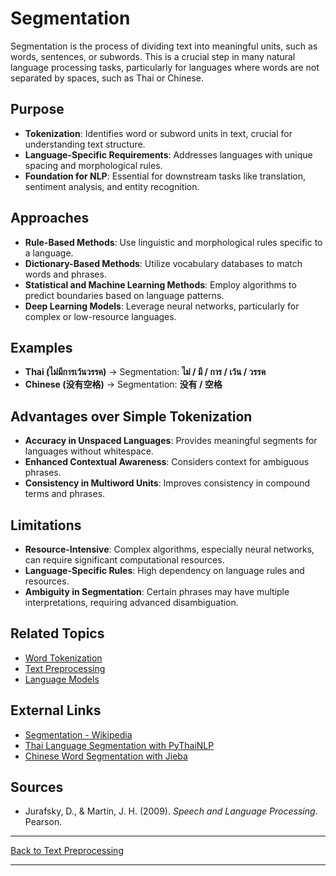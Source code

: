 # Segmentation

Segmentation is the process of dividing text into meaningful units, such as words, sentences, or subwords. This is a crucial step in many natural language processing tasks, particularly for languages where words are not separated by spaces, such as Thai or Chinese.

## Purpose

- **Tokenization**: Identifies word or subword units in text, crucial for understanding text structure.
- **Language-Specific Requirements**: Addresses languages with unique spacing and morphological rules.
- **Foundation for NLP**: Essential for downstream tasks like translation, sentiment analysis, and entity recognition.

## Approaches

- **Rule-Based Methods**: Use linguistic and morphological rules specific to a language.
- **Dictionary-Based Methods**: Utilize vocabulary databases to match words and phrases.
- **Statistical and Machine Learning Methods**: Employ algorithms to predict boundaries based on language patterns.
- **Deep Learning Models**: Leverage neural networks, particularly for complex or low-resource languages.

## Examples

- **Thai (ไม่มีการเว้นวรรค)** → Segmentation: **ไม่ / มี / การ / เว้น / วรรค**
- **Chinese (没有空格)** → Segmentation: **没有 / 空格**

## Advantages over Simple Tokenization

- **Accuracy in Unspaced Languages**: Provides meaningful segments for languages without whitespace.
- **Enhanced Contextual Awareness**: Considers context for ambiguous phrases.
- **Consistency in Multiword Units**: Improves consistency in compound terms and phrases.

## Limitations

- **Resource-Intensive**: Complex algorithms, especially neural networks, can require significant computational resources.
- **Language-Specific Rules**: High dependency on language rules and resources.
- **Ambiguity in Segmentation**: Certain phrases may have multiple interpretations, requiring advanced disambiguation.

## Related Topics

- [Word Tokenization](Tokenization.md)
- [Text Preprocessing](Text-Preprocessing.md)
- [Language Models](../Probabilistic-Models.md#language-models)

## External Links

- [Segmentation - Wikipedia](https://en.wikipedia.org/wiki/Text_segmentation)
- [Thai Language Segmentation with PyThaiNLP](https://pythainlp.github.io/pythainlp/)
- [Chinese Word Segmentation with Jieba](https://github.com/fxsjy/jieba)

## Sources

- Jurafsky, D., & Martin, J. H. (2009). *Speech and Language Processing*. Pearson.
  
---

[Back to Text Preprocessing](README.md)

---